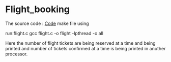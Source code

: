# Flight_booking
The source code : [Code](flight.c)
make file using

run:flight.c
	gcc flight.c -o flight -lpthread -o all
  
  Here the number of flight tickets are being reserved at a time and being printed and number of tickets confirmed at a time is being printed in another processor.
